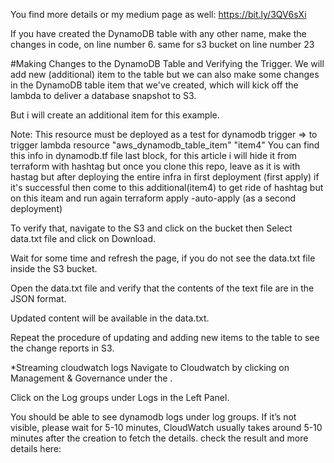 
You find more details or my medium page as well: https://bit.ly/3QV6sXi

If you have created the DynamoDB table with any other name, make the changes in code, on line number 6.
same for s3 bucket on line number 23


#Making Changes to the DynamoDB Table and Verifying the Trigger.
We will add new (additional) item to the table but we can also make some changes in the DynamoDB table item that we've created, which will kick off the lambda to deliver a database snapshot to S3. 

But i will create an additional item for this example.

Note: This resource must be deployed as a test for dynamodb trigger => to trigger lambda 
resource "aws_dynamodb_table_item" "item4" 
You can find this info in dynamodb.tf file last block, for this article i will hide it from terraform with hashtag but once you clone this repo, leave as it is with hastag but after deploying the entire infra in first deployment (first apply) if it's successful then come to this additional(item4) to get ride of hashtag but on this iteam and run again terraform apply -auto-apply (as a second deployment)


To verify that, navigate to the S3 and click on the bucket then Select data.txt file and click on Download.

Wait for some time and refresh the page, if you do not see the data.txt file inside the S3 bucket.

Open the data.txt file and verify that the contents of the text file are in the JSON format.

Updated content will be available in the data.txt.

Repeat the procedure of updating and adding new items to the table to see the change reports in S3.


*Streaming cloudwatch logs
Navigate to Cloudwatch by clicking on  Management & Governance under the .

Click on the Log groups under Logs in the Left Panel.

You should be able to see dynamodb logs under log groups. If it’s not visible, please wait for 5-10 minutes, CloudWatch usually takes around 5-10 minutes after the creation to fetch the details. check the result and more details here: 